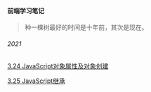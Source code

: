 #### 前端学习笔记

> 种一棵树最好的时间是十年前，其次是现在。

###### 2021

[3.24   JavaScript对象属性及对象创建](https://github.com/jinxudong996/blog/blob/main/JavaScript%E5%AD%A6%E4%B9%A0%E7%AC%94%E8%AE%B0/JavaScript%E5%AF%B9%E8%B1%A1%E5%B1%9E%E6%80%A7%E5%8F%8A%E5%AF%B9%E8%B1%A1%E5%88%9B%E5%BB%BA.md)

[3.25 JavaScript继承](https://github.com/jinxudong996/blog/blob/main/JavaScript%E5%AD%A6%E4%B9%A0%E7%AC%94%E8%AE%B0/JavaScript%E7%BB%A7%E6%89%BF.md)
